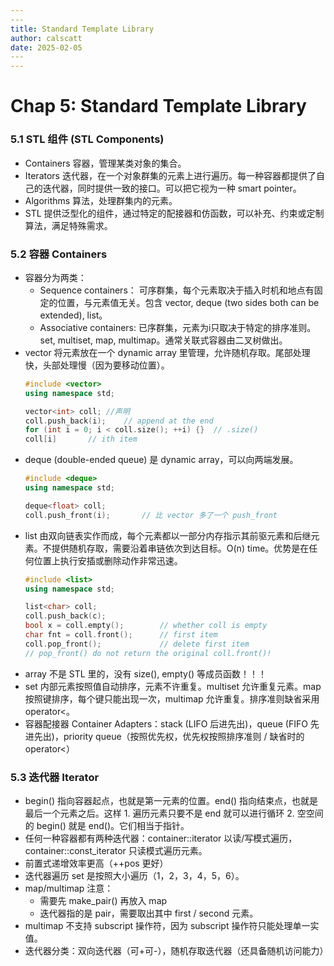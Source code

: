 ```yaml
---
​---
title: Standard Template Library
author: calscatt
date: 2025-02-05
​---
---
```


# Chap 5: Standard Template Library

### 5.1 STL 组件 (STL Components)

- Containers 容器，管理某类对象的集合。
- Iterators 迭代器，在一个对象群集的元素上进行遍历。每一种容器都提供了自己的迭代器，同时提供一致的接口。可以把它视为一种 smart pointer。
- Algorithms 算法，处理群集内的元素。
- STL 提供泛型化的组件，通过特定的配接器和仿函数，可以补充、约束或定制算法，满足特殊需求。

### 5.2 容器 Containers
- 容器分为两类：
  - Sequence containers： 可序群集，每个元素取决于插入时机和地点有固定的位置，与元素值无关。包含 vector, deque (two sides both can be extended), list。
  - Associative containers: 已序群集，元素为i只取决于特定的排序准则。set, multiset, map, multimap。通常关联式容器由二叉树做出。
- vector 将元素放在一个 dynamic array 里管理，允许随机存取。尾部处理快，头部处理慢（因为要移动位置）。
  ```cpp
  #include <vector>
  using namespace std;
  
  vector<int> coll;	//声明
  coll.push_back(i);	// append at the end
  for (int i = 0; i < coll.size(); ++i) {}	// .size()
  coll[i]		// ith item
  ```
- deque (double-ended queue) 是 dynamic array，可以向两端发展。
  ```cpp
  #include <deque>
  using namespace std;
  
  deque<float> coll;
  coll.push_front(i);		// 比 vector 多了一个 push_front
  ```
- list 由双向链表实作而成，每个元素都以一部分内存指示其前驱元素和后继元素。不提供随机存取，需要沿着串链依次到达目标。O(n) time。优势是在任何位置上执行安插或删除动作非常迅速。
  ```cpp
  #include <list>
  using namespace std;
  
  list<char> coll;
  coll.push_back(c);
  bool x = coll.empty();		// whether coll is empty
  char fnt = coll.front();		// first item
  coll.pop_front();				// delete first item
  // pop_front() do not return the original coll.front()!
  ```
- array 不是 STL 里的，没有 size(), empty() 等成员函数！！！
- set 内部元素按照值自动排序，元素不许重复。multiset 允许重复元素。map 按照键排序，每个键只能出现一次，multimap 允许重复。排序准则缺省采用 operator<。
- 容器配接器 Container Adapters：stack (LIFO 后进先出)，queue (FIFO 先进先出)，priority queue（按照优先权，优先权按照排序准则 / 缺省时的 operator<）
### 5.3 迭代器 Iterator
- begin() 指向容器起点，也就是第一元素的位置。end() 指向结束点，也就是最后一个元素之后。这样 1. 遍历元素只要不是 end 就可以进行循环 2. 空空间的 begin() 就是 end()。它们相当于指针。
- 任何一种容器都有两种迭代器：container::iterator 以读/写模式遍历，container::const_iterator 只读模式遍历元素。
- 前置式递增效率更高（++pos 更好）
- 迭代器遍历 set 是按照大小遍历（1，2，3，4，5，6）。
- map/multimap 注意：
  - 需要先 make_pair() 再放入 map
  - 迭代器指的是 pair，需要取出其中 first / second 元素。
- multimap 不支持 subscript 操作符，因为 subscript 操作符只能处理单一实值。
- 迭代器分类：双向迭代器（可+可-），随机存取迭代器（还具备随机访问能力）

  
